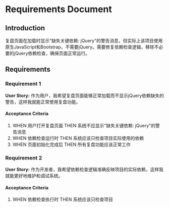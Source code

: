 # Requirements Document

## Introduction

复盘页面在加载时显示"缺失关键依赖: jQuery"的警告消息，但实际上该项目使用原生JavaScript和Bootstrap，不需要jQuery。需要修复依赖检查逻辑，移除不必要的jQuery依赖检查，确保页面正常运行。

## Requirements

### Requirement 1

**User Story:** 作为用户，我希望复盘页面能够正常加载而不显示jQuery依赖缺失的警告，这样我就能正常使用复盘功能。

#### Acceptance Criteria

1. WHEN 用户打开复盘页面 THEN 系统不应显示"缺失关键依赖: jQuery"的警告消息
2. WHEN 依赖检查运行时 THEN 系统应该只检查项目实际使用的依赖
3. WHEN 页面初始化完成后 THEN 所有复盘功能应该正常工作

### Requirement 2

**User Story:** 作为开发者，我希望依赖检查逻辑准确反映项目的实际依赖，这样我就能更好地维护和调试系统。

#### Acceptance Criteria

1. WHEN 依赖检查执行时 THEN 系统应该只检查项目